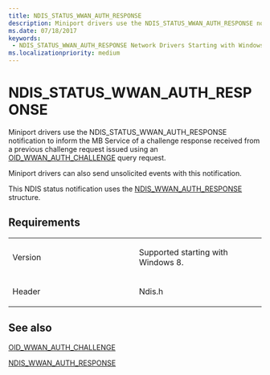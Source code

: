 ```yaml
---
title: NDIS_STATUS_WWAN_AUTH_RESPONSE
description: Miniport drivers use the NDIS_STATUS_WWAN_AUTH_RESPONSE notification to inform the MB Service of a challenge response received from a previous challenge request issued using an OID_WWAN_AUTH_CHALLENGE query request.NDIS_WWAN_AUTH_RESPONSE structure.
ms.date: 07/18/2017
keywords:
 - NDIS_STATUS_WWAN_AUTH_RESPONSE Network Drivers Starting with Windows Vista
ms.localizationpriority: medium
---
```


# NDIS\_STATUS\_WWAN\_AUTH\_RESPONSE


Miniport drivers use the NDIS\_STATUS\_WWAN\_AUTH\_RESPONSE notification to inform the MB Service of a challenge response received from a previous challenge request issued using an [OID\_WWAN\_AUTH\_CHALLENGE](./oid-wwan-auth-challenge.md) query request.

Miniport drivers can also send unsolicited events with this notification.

This NDIS status notification uses the [NDIS\_WWAN\_AUTH\_RESPONSE](/windows-hardware/drivers/ddi/ndiswwan/ns-ndiswwan-_ndis_wwan_auth_response) structure.

## Requirements

<table>
<colgroup>
<col width="50%" />
<col width="50%" />
</colgroup>
<tbody>
<tr class="odd">
<td><p>Version</p></td>
<td><p>Supported starting with Windows 8.</p></td>
</tr>
<tr class="even">
<td><p>Header</p></td>
<td>Ndis.h</td>
</tr>
</tbody>
</table>

## See also


[OID\_WWAN\_AUTH\_CHALLENGE](./oid-wwan-auth-challenge.md)

[NDIS\_WWAN\_AUTH\_RESPONSE](/windows-hardware/drivers/ddi/ndiswwan/ns-ndiswwan-_ndis_wwan_auth_response)

 

